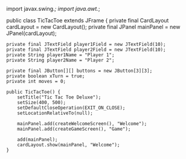 import javax.swing.*;
import java.awt.*;


public class TicTacToe extends JFrame {
    private final CardLayout cardLayout = new CardLayout();
    private final JPanel mainPanel = new JPanel(cardLayout);

    private final JTextField player1Field = new JTextField(10);
    private final JTextField player2Field = new JTextField(10);
    private String player1Name = "Player 1";
    private String player2Name = "Player 2";

    private final JButton[][] buttons = new JButton[3][3];
    private boolean xTurn = true;
    private int moves = 0;

    public TicTacToe() {
        setTitle("Tic Tac Toe Deluxe");
        setSize(400, 500);
        setDefaultCloseOperation(EXIT_ON_CLOSE);
        setLocationRelativeTo(null);

        mainPanel.add(createWelcomeScreen(), "Welcome");
        mainPanel.add(createGameScreen(), "Game");

        add(mainPanel);
        cardLayout.show(mainPanel, "Welcome");
    }
